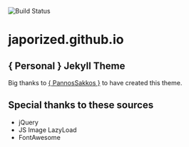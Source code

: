 ![Build Status](https://travis-ci.org/PanosSakkos/personal-jekyll-theme.svg?branch=master)

# japorized.github.io
## { Personal } Jekyll Theme

Big thanks to [{ PannosSakkos }](https://github.com/PanosSakkos/personal-jekyll-theme) to have created this theme.

## Special thanks to these sources
* jQuery
* JS Image LazyLoad
* FontAwesome
